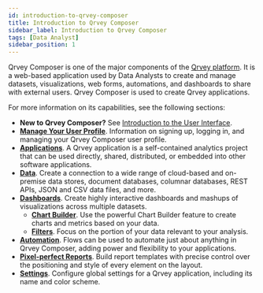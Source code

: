 ```yaml
---
id: introduction-to-qrvey-composer
title: Introduction to Qrvey Composer
sidebar_label: Introduction to Qrvey Composer
tags: [Data Analyst]
sidebar_position: 1
---
```


<div style={{textAlign: "justify"}}>

Qrvey Composer is one of the major components of the [Qrvey platform](../getting-started/intro-to-qrvey.md). It is a web-based application used by Data Analysts to create and manage datasets, visualizations, web forms, automations, and dashboards to share with external users. Qrvey Composer is used to create Qrvey applications. 

For more information on its capabilities, see the following sections:

* **New to Qrvey Composer?** See [Introduction to the User Interface](../composer/introduction-to-user-interface.md).
* **[Manage Your User Profile](../composer/03-Managing%20Your%20User%20Profile/managing-your-profile.md)**. Information on signing up, logging in, and managing your Qrvey Composer user profile. 
* **[Applications](../composer/04-Managing%20Applications/overview-of-applications.md)**. A Qrvey application is a self-contained analytics project that can be used directly, shared, distributed, or embedded into other software applications. 
* **[Data](../composer/05-Working%20with%20Data/introduction-to-data-in-qrvey.md)**. Create a connection to a wide range of cloud-based and on-premise data stores, document databases, columnar databases, REST APIs, JSON and CSV data files, and more.
* **[Dashboards](../composer/06-Building%20Dashboards/overview-of-dashboards.md)**. Create highly interactive dashboards and mashups of visualizations across multiple datasets. 
  * **[Chart Builder](../composer/07-Creating%20Charts/overview-of-chart-builder.md)**. Use the powerful Chart Builder feature to create charts and metrics based on your data. 
  * **[Filters](../composer/08-Filtering%20Data/overview-of-filters.md)**. Focus on the portion of your data relevant to your analysis. 
* **[Automation](../composer/09-Automation/overview-of-automation.md)**. Flows can be used to automate just about anything in Qrvey Composer, adding power and flexibility to your applications.
* **[Pixel-perfect Reports](../composer/10-Pixel-perfect%20Reports/overview-of-pixel-perfect-reports.md)**. Build report templates with precise control over the positioning and style of every element on the layout.
* **[Settings](../composer/11-Configuring%20Settings/overview-of-settings.md)**. Configure global settings for a Qrvey application, including its name and color scheme. 


</div>
